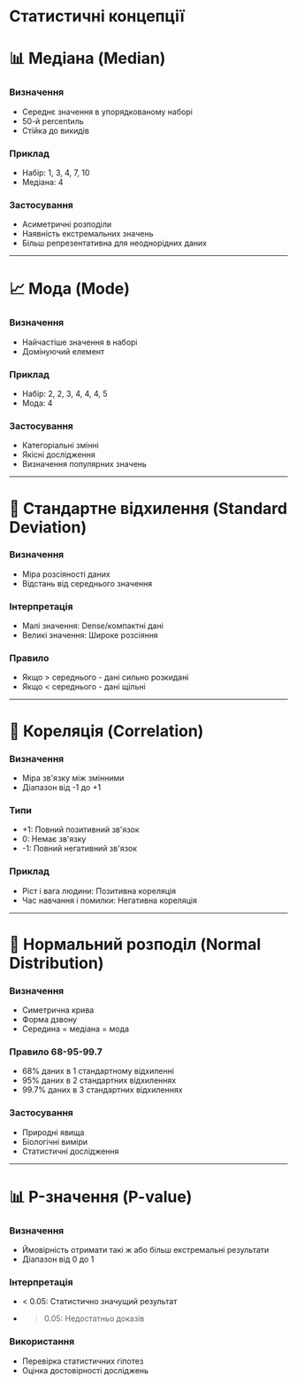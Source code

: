 

# Статистичні концепції

# 📊 Медіана (Median)

### Визначення
- Середнє значення в упорядкованому наборі
- 50-й percentиль
- Стійка до викидів

### Приклад
- Набір: 1, 3, 4, 7, 10
- Медіана: 4

### Застосування
- Асиметричні розподіли
- Наявність екстремальних значень
- Більш репрезентативна для неоднорідних даних

---

# 📈 Мода (Mode)

### Визначення
- Найчастіше значення в наборі
- Домінуючий елемент

### Приклад
- Набір: 2, 2, 3, 4, 4, 4, 5
- Мода: 4

### Застосування
- Категоріальні змінні
- Якісні дослідження
- Визначення популярних значень

---

# 📏 Стандартне відхилення (Standard Deviation)

### Визначення
- Міра розсіяності даних
- Відстань від середнього значення

### Інтерпретація
- Малі значення: Dense/компактні дані
- Великі значення: Широке розсіяння

### Правило
- Якщо > середнього - дані сильно розкидані
- Якщо < середнього - дані щільні

---

# 🔗 Кореляція (Correlation)

### Визначення
- Міра зв'язку між змінними
- Діапазон від -1 до +1

### Типи
- +1: Повний позитивний зв'язок
- 0: Немає зв'язку
- -1: Повний негативний зв'язок

### Приклад
- Ріст і вага людини: Позитивна кореляція
- Час навчання і помилки: Негативна кореляція

---

# 🔔 Нормальний розподіл (Normal Distribution)

### Визначення
- Симетрична крива
- Форма дзвону
- Середина = медіана = мода

### Правило 68-95-99.7
- 68% даних в 1 стандартному відхиленні
- 95% даних в 2 стандартних відхиленнях
- 99.7% даних в 3 стандартних відхиленнях

### Застосування
- Природні явища
- Біологічні виміри
- Статистичні дослідження

---

# 📊 P-значення (P-value)

### Визначення
- Ймовірність отримати такі ж або більш екстремальні результати
- Діапазон від 0 до 1

### Інтерпретація
- < 0.05: Статистично значущий результат
- > 0.05: Недостатньо доказів

### Використання
- Перевірка статистичних гіпотез
- Оцінка достовірності досліджень





